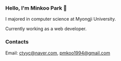 ### Hello, I'm Minkoo Park 👋

I majored in computer science at Myongji University.

Currently working as a web developer.

### Contacts

Email: ctyyc@naver.com, pmkoo1994@gmail.com
